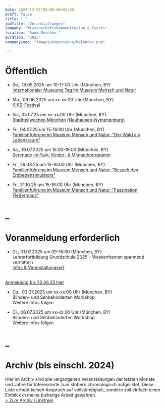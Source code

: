```yaml
---
date: 2024-12-01T00:00:00+01:00
draft: false
title: "_"
jobTitle: "Veranstaltungen"
company: "Wissenschaftskommunikation & Events"
location: "Raum München."
duration: "2025"
companyLogo: "images/experience/kalender.png"

---
```


# Öffentlich  

* So., 18.05.2025 um 10-17:00 Uhr (München, BY)  <br/>
<a href='https://mmn-muenchen.snsb.de/internationaler-museumstag/'>Internationaler Museums Tag im Museum Mensch und Natur</a>

* Mo., 09.06.2025 um xx-xx:00 Uhr (München, BY)  <br/>
<a href= 'https://kiks-muenchen.de/programm/kiks-festival'>KIKS-Festival</a>

* Sa., 05.07.25 um xx-xx:00 Uhr (München, BY)  <br/>
<a href='https://stadtteilwochen-muenchen.de/'>Stadtteilwochen München (Neuhausen-Nymphenburg)</a>

* Fr., 04.07.25 um 15-16:00 Uhr (München, BY)  <br/>
<a href='https://mmn-muenchen.snsb.de/familienfuehrungen/'>Familienführung im Museum Mensch und Natur: "Der Wald als Lebensraum" </a>

* Sa., 19.07.2025 um 15:00-18:00  (München, BY)  <br/>
<a href='https://stadt.muenchen.de/infos/serenade-im-park.html'>Serenade im Park: Kinder- & Mitmachprogramm</a>

* Fr., 29.08.25 um 15-16:00 Uhr (München, BY)  <br/>
<a href= 'https://mmn-muenchen.snsb.de/familienfuehrungen/'>Familienführung im Museum Mensch und Natur: "Besuch des Erdbebensimulators"</a>

* Fr., 31.10.25 um 15-16:00 Uhr (München, BY)  <br/>
<a href= 'https://mmn-muenchen.snsb.de/familienfuehrungen/'>Familienführung im Museum Mensch und Natur: "Faszination Fledermaus"</a>

# _
# Voranmeldung erforderlich 

* Di., 01.07.2025 um 09-16:00  (München, BY)  
Lehrerfortbildung Grundschule 2025 – Wasserthemen spannend vermitteln  
<a href= 'https://mmn-muenchen.snsb.de/lehrerfortbildung-grundschule-2025-wasserthemen-spannend-vermitteln/'>Infos & Veranstaltungsort</a>
<br/>
<a href= 'https://fibs.alp.dillingen.de/lehrgangssuche?container_id=409789'>Anmeldung bis 23.06.25 hier</a>

* Do., 03.07.2025 um xx-xx:00 Uhr (München, BY)<br/>
Blinden- und Sehbehinderten Workshop<br/>
Weitere Infos folgen

* Di., 08.07.2025 um xx-xx:00 Uhr (München, BY)<br/>
Blinden- und Sehbehinderten Workshop<br/>
Weitere Infos folgen

# _
# Archiv (bis einschl. 2024)
Hier im Archiv sind alle vergangenen Veranstaltungen  der letzten Monate und Jahre für Interessierte zum stöbern chronologisch aufgelistet. Diese Liste erhebt keinen Anspruch auf vollständigkeit, sondern soll einfach einen Einblick in meine bisherige Arbeit gewähren. <br/>
<a href= 'https://linktr.ee/spying.on.science.with.akw'>> Zum Archiv (Linktree)</a>
